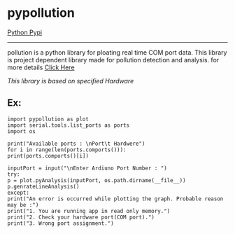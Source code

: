 # pypollution
[Python Pypi](https://pypi.org/project/pypollution/)

-----------
pollution is a python library for ploating real time COM port data. This library is project dependent library made for pollution detection and analysis. for more details [Click Here](https://github.com/Pamelabanerjee11/pypollution)

*This library is based on specified Hardware*

Ex:
---
```
import pypollution as plot
import serial.tools.list_ports as ports
import os

print("Available ports : \nPort\t Hardwere")
for i in range(len(ports.comports())):
print(ports.comports()[i])

inputPort = input("\nEnter Ardiuno Port Number : ")
try:
p = plot.pyAnalysis(inputPort, os.path.dirname(__file__))
p.genrateLineAnalysis()
except:
print("An error is occurred while plotting the graph. Probable reason may be :")
print("1. You are running app in read only memory.")
print("2. Check your hardware port(COM port).")
print("3. Wrong port assignment.")
```
